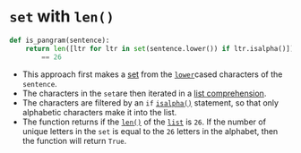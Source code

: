 # `set` with `len()`

```python
def is_pangram(sentence):
    return len([ltr for ltr in set(sentence.lower()) if ltr.isalpha()]) \
        == 26

```

- This approach first makes a [set][set] from the [`lower`][lower]cased characters of the `sentence`.
- The characters in the `set`are then iterated in a [list comprehension][list-comprehension].
- The characters are filtered by an `if` [`isalpha()`][isalpha] statement, so that only alphabetic characters make it into the list.
- The function returns if the [`len()`][len] of the [`list`][list] is `26`.
If the number of unique letters in the `set` is equal to the `26` letters in the alphabet, then the function will return `True`.

[lower]: https://docs.python.org/3/library/stdtypes.html?#str.lower
[set]: https://docs.python.org/3/library/stdtypes.html?#set
[list-comprehension]: https://docs.python.org/3/tutorial/datastructures.html#list-comprehensions
[isalpha]: https://docs.python.org/3/library/stdtypes.html?highlight=isalpha#str.isalpha
[len]: https://docs.python.org/3/library/functions.html?#len
[list]: https://docs.python.org/3/library/stdtypes.html?#list
